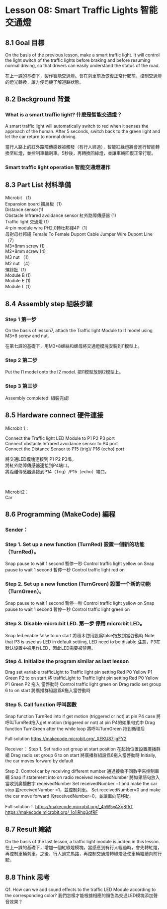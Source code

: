 # Lesson 08: Smart Traffic Lights  智能交通燈

## 8.1 Goal 目標
<P>
On the basis of the previous lesson, make a smart traffic light. It will control the light switch of the traffic lights before braking and before resuming normal driving, so that drivers can easily understand the status of the road.
<P>
<P>
在上一課的基礎下，製作智能交通燈。會在刹車前及恢復正常行駛前，控制交通燈的燈光轉換，讓方便司機了解道路狀態。
<P>

## 8.2 Background 背景

### What is a smart traffic light? 什麽是智能交通燈？
<P>
A smart traffic light will automatically switch to red when it senses the approach of the human. After 5 seconds, switch back to the green light and let the car return to normal driving.
<P>
<P>
當行人路上的紅外路障傳感器被觸發（有行人經過），智能紅綠燈將會進行智能轉換至紅燈，並控制車輛刹車。5秒後，再轉換回綠燈，並讓車輛回復正常行駛。
<P>

### Smart traffic light operation 智能交通燈運作

## 8.3 Part List 材料準備
<P>
Microbit （1）<BR>
Expansion board 擴展板（1）<BR>
Distance sensor(1)<BR>
Obstacle Infrared avoidance sensor 紅外路障傳感器 (1)<BR>
Traffic light 交通燈 (1)<BR>
4-pin module wire PH2.0轉杜邦綫4P（1）<BR>
母對母杜邦綫 Female To Female Dupont Cable Jumper Wire Dupont Line  （7）<BR>
M3*8mm screw (1)<BR>
M2*8mm screw (4)<BR>
M3 nut （1）<BR>
M2 nut （4）<BR>
螺絲批（1）<BR>
Module B (1)<BR>
Module E (1)<BR>
Module I（1）<BR>
<P>

## 8.4 Assembly step 組裝步驟

### Step 1 第一步
<P>
On the basis of lesson7, attach the Traffic light Module to I1 model using M3*8 screw and nut. 
<P>
<P>
在第七課的基礎下，用M3*8螺絲和螺母將交通燈模塊安裝到I1模型上。
<P>

### Step 2 第二步
<P>
Put the I1 model onto the I2 model. 把I1模型放到I2模型上。
<P>

### Step 3 第三步
<P>
Assembly completed! 組裝完成!
<P>

## 8.5 Hardware connect 硬件連接
<P>
Microbit 1：
<P>
<P>
Connect the Traffic light LED Module to P1 P2 P3 port<BR>
Connect obstacle Infrared avoidance sensor to P4 port<BR>
Connect the Distance Sensor to P15 (trig)/ P16 (echo) port<BR>
<P>
<P>
將交通LED模塊連接到 P1 P2 P3埠。<BR>
將紅外路障傳感器連接到P4端口。<BR>
將距離傳感器連接到P14（Trig）/P15（echo）端口。<BR>
<P>
<BR>
<P>
Microbit2：<BR>
Car
<P>

## 8.6 Programming (MakeCode) 編程
### Sender：
### Step 1. Set up a new function (TurnRed) 設置一個新的功能（TurnRed）。
Snap pause to wait 1 second 暫停一秒
Control traffic light yellow on 
Snap pause to wait 1 second 暫停一秒
Control traffic light red on



### Step 2. Set up a new function (TurnGreen) 設置一个新的功能（TurnGreen）。
Snap pause to wait 1 second 暫停一秒
Control traffic light yellow on 
Snap pause to wait 1 second 暫停一秒
Control traffic light green on



### Step 3. Disable micro:bit LED. 第一步 停用 micro:bit LED。
Snap led enable false to on start  將積木啓用設爲false拖放到當啓動時
Note that P3 is used as LED in default setting, LED need to be disable 注意，P3在默认设置中被用作LED，因此LED需要被禁用。


### Step 4. Initialize the program  similar as last lesson
Drag set variable trafficLight to Traffic light pin setting Red P0 Yellow P1 Green P2 to on start 將 trafficLight to Traffic light pin setting Red P0 Yellow P1 Green P2 拖入 當啓動時
Control traffic light green on 
Drag radio set group 6 to on start   將廣播群組設爲6拖入當啓動時



### Step 5. Call function 呼叫函數
Snap function TurnRed into if get motion (triggered or not) at pin P4 case 將呼叫TurnRed拖入get motion (triggered or not) at pin P4的如果句式中
Drag function TurnGreen after the while loop 將呼叫TurnGreen 拖到循環后


Full solution
https://makecode.microbit.org/_XEKU87ijgFY2

Receiver：
Step 1. Set radio set group at start position 在起始位置設置廣播群組
Drag radio set group 6 to on start  將廣播群組設爲6拖入當啓動時
Initially, the car  moves forward by default
 

Step 2. Control car by receiving different number 通過接收不同數字來控制車輛
Snap if statement into on radio received receivedNumber 將如果語句放入當收到廣播數字 receivedNumber 
Set receivedNumber =1 and make the car stop 設receivedNumber =1，並控制刹車。
Set receivedNumber=0 and make the car move forward 設receivedNumber=0，並讓車向前移動。


Full solution：
https://makecode.microbit.org/_4hW5yAXg8f5T
https://makecode.microbit.org/_1o1iRhg3qfRF


## 8.7 Result 總結
On the basis of the last lesson, a traffic light module is added in this lesson. 
在上一課的基礎下，增加一個紅綠燈模塊，當感應到有行人經過時，會先轉紅燈，再控制車輛刹車。之後，行人過完馬路，再控制交通燈轉綠燈及使車輛繼續向前行駛。

## 8.8 Think 思考
Q1. How can we add sound effects to the traffic LED Module according to the corresponding color?
我們怎樣才能根據相應的顏色為交通LED模塊添加聲音效果？
